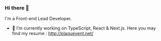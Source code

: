 ### Hi there 👋

I'm a Front-end Lead Developer.

- 🔭 I’m currently working on TypeScript, React & Next.js. Here you may find my resume : http://plaquevent.net/
<!--
- 🌱 I’m currently learning ...
- 👯 I’m looking to collaborate on ...
- 🤔 I’m looking for help with ...
- 💬 Ask me about ...
- 📫 How to reach me: ...
- 😄 Pronouns: ...
- ⚡ Fun fact: ...
-->
